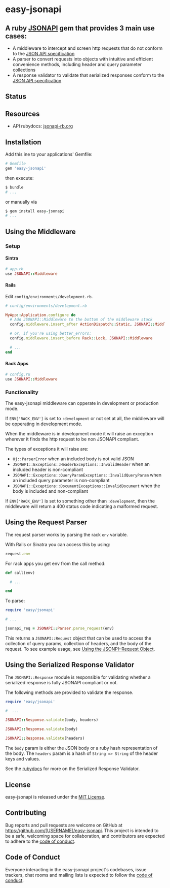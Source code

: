 <!--
# @markup markdown
# @title README
-->

# easy-jsonapi

## A ruby [JSONAPI](http://jsonapi.org) gem that provides 3 main use cases:

- A middleware to intercept and screen http requests that do not conform to the [JSON API specification](http://jsonapi.org)
- A parser to convert requests into objects with intuitive and efficient convenience methods, including header and query parameter collections
- A response validator to validate that serialized responses conform to the [JSON API specification](http://jsonapi.org)

## Status

<!-- [![Gem Version](https://badge.fury.io/rb/jsonapi-parser.svg)](https://badge.fury.io/rb/jsonapi-parser)
[![Build Status](https://secure.travis-ci.org/jsonapi-rb/jsonapi-parser.svg?branch=master)](http://travis-ci.org/jsonapi-rb/parser?branch=master)
[![codecov](https://codecov.io/gh/jsonapi-rb/jsonapi-parser/branch/master/graph/badge.svg)](https://codecov.io/gh/jsonapi-rb/parser)
[![Gitter chat](https://badges.gitter.im/gitterHQ/gitter.png)](https://gitter.im/jsonapi-rb/Lobby) -->

## Resources

- API rubydocs: [jsonapi-rb.org](http://jsonapi-rb.org)

## Installation

Add this ine to your applications' Gemfile:

```ruby
# Gemfile
gem 'easy-jsonapi'
```

then execute:

```ruby
$ bundle
# ...
```

or manually via

```ruby
$ gem install easy-jsonapi
# ...
```

## Using the Middleware

### Setup

#### Sintra

```ruby
# app.rb
use JSONAPI::Middleware
```

#### Rails

Edit `config/environments/development.rb`.

```ruby
# config/environments/development.rb

MyApp::Application.configure do
  # Add JSONAPI::Middleware to the bottom of the middleware stack
  config.middleware.insert_after ActionDispatch::Static, JSONAPI::Middleware

  # or, if you're using better_errors:
  config.middleware.insert_before Rack::Lock, JSONAPI::Middleware

  # ...
end
```

#### Rack Apps

```ruby
# config.ru
use JSONAPI::Middleware
```

### Functionality

The easy-jsonapi middleware can opperate in development or production mode.
 
If `ENV['RACK_ENV']` is set to `:development` or not set at all, the middleware will be opperating in development mode.

When the middleware is in development mode it will raise an exception wherever it finds the http request to be non JSONAPI compliant.

The types of exceptions it will raise are:

- `Oj::ParserError` when an included body is not valid JSON
- `JSONAPI::Exceptions::HeaderExceptions::InvalidHeader` when an included header is non-compliant
- `JSONAPI::Exceptions::QueryParamExceptions::InvalidQueryParam` when an included query parameter is non-compliant
- `JSONAPI::Exceptions::DocumentExceptions::InvalidDocument` when the body is included and non-compliant

If `ENV['RACK_ENV']` is set to something other than  `:development`, then the middleware will return a 400 status code indicating a malformed request.

## Using the Request Parser

The request parser works by parsing the rack `env` variable.

With Rails or Sinatra you can access this by using:

```ruby
request.env
```

For rack apps you get env from the call method:

```ruby
def call(env)

  # ...

end
```

To parse:

```ruby
require 'easy/jsonapi'

# ...

jsonapi_req = JSONAPI::Parser.parse_request(env)
```

This returns a `JSONAPI::Request` object that can be used to access the collection of query params, collection of headers, and the body of the request. To see example usage, see [Using the JSONPI::Request Object](tbd).

## Using the Serialized Response Validator

The `JSONAPI::Response` module is responsible for validating whether a serialized response is fully JSONAPI compliant or not.

The following methods are provided to validate the response.

```ruby
require 'easy/jsonapi'

#  ...

JSONAPI::Response.validate(body, headers)

JSONAPI::Response.validate(body)

JSONAPI::Response.validate(headers)
```

The `body` param is either the JSON body or a ruby hash representation of the body.
The `headers` param is a hash of `String => String` of the header keys and values.

See the [rubydocs](tbd) for more on the Serialized Response Validator.

## License

easy-jsonapi is released under the [MIT License](http://www.opensource.org/licenses/MIT).

## Contributing

Bug reports and pull requests are welcome on GitHub at https://github.com/[USERNAME]/easy-jsonapi. This project is intended to be a safe, welcoming space for collaboration, and contributors are expected to adhere to the [code of conduct](https://github.com/[USERNAME]/easy-jsonapi/blob/master/CODE_OF_CONDUCT.md).

## Code of Conduct

Everyone interacting in the easy-jsonapi project's codebases, issue trackers, chat rooms and mailing lists is expected to follow the [code of conduct](https://github.com/[USERNAME]/easy-jsonapi/blob/master/CODE_OF_CONDUCT.md).
